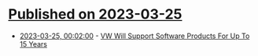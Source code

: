 # [Published on 2023-03-25](index.md)

* [2023-03-25, 00:02:00](https://tech.slashdot.org/story/23/03/24/2149233/vw-will-support-software-products-for-up-to-15-years?utm_source=rss1.0mainlinkanon&utm_medium=feed) - [VW Will Support Software Products For Up To 15 Years](https://tech.slashdot.org/story/23/03/24/2149233/vw-will-support-software-products-for-up-to-15-years?utm_source=rss1.0mainlinkanon&utm_medium=feed)
